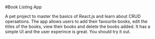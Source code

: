 #Book Listing App

A pet project to master the basics of React.js and learn about CRUD operaations. 
The app allows users to add their favourite books, edit the titles of the books, view their books and delete the books added. 
It has a simple UI and the user experince is great. You should try it out. 
